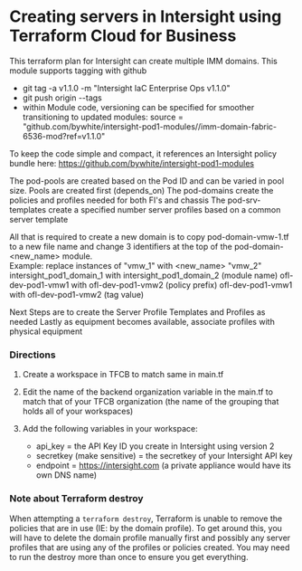 
# Creating servers in Intersight using Terraform Cloud for Business

This terraform plan for Intersight can create multiple IMM domains.
This module supports tagging with github
-  git tag -a v1.1.0 -m "Intersight IaC Enterprise Ops v1.1.0"
-  git push origin --tags
- within Module code, versioning can be specified for smoother transitioning to updated modules:
    source = "github.com/bywhite/intersight-pod1-modules//imm-domain-fabric-6536-mod?ref=v1.1.0"


To keep the code simple and compact, it references an Intersight policy bundle here:
https://github.com/bywhite/intersight-pod1-modules

The pod-pools are created based on the Pod ID and can be varied in pool size. Pools are created first (depends_on)
The pod-domains create the policies and profiles needed for both FI's and chassis
The pod-srv-templates create a specified number server profiles based on a common server template

All that is required to create a new domain is to copy pod-domain-vmw-1.tf to a new file name and change 3 identifiers at the top of the pod-domain-<new_name> module.  
    Example: replace instances of "vmw_1" with <new_name> "vmw_2"
        intersight_pod1_domain_1           with    intersight_pod1_domain_2              (module name)
        ofl-dev-pod1-vmw1                  with    ofl-dev-pod1-vmw2                     (policy prefix)
        ofl-dev-pod1-vmw1                  with    ofl-dev-pod1-vmw2                     (tag value)

Next Steps are to create the Server Profile Templates and Profiles as needed
Lastly as equipment becomes available, associate profiles with physical equipment


### Directions

1. Create a workspace in TFCB to match same in main.tf

2. Edit the name of the backend organization variable in the main.tf to match that of your TFCB organization (the name of the grouping that holds all of your workspaces)

3. Add the following variables in your workspace:
    - api_key = the API Key ID you create in Intersight using version 2
    - secretkey (make sensitive) = the secretkey of your Intersight API key
    - endpoint = https://intersight.com    (a private appliance would have its own DNS name)

### Note about Terraform destroy

When attempting a `terraform destroy`, Terraform is unable to remove the policies that are in use (IE: by the domain profile). To get around this, you will have to delete the domain profile manually first and possibly any server profiles that are using any of the profiles or policies created.
You may need to run the destroy more than once to ensure you get everything.
